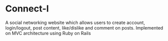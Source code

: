 # Connect-I
A social networking website which allows users to create account, login/logout, post content, like/dislike and comment on posts. Implemented on MVC architecture using Ruby on Rails

